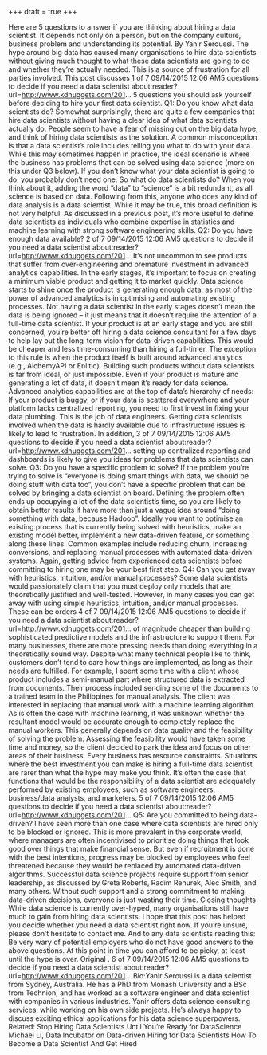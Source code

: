+++
draft = true
+++

Here are 5 questions to answer if you are thinking about hiring a
data scientist. It depends not only on a person, but on the company
culture, business problem and understanding its potential.
By Yanir Seroussi.
The hype around big data has caused many organisations to hire
data scientists without giving much thought to what these data
scientists are going to do and whether they’re actually needed. This
is a source of frustration for all parties involved. This post discusses
1 of 7
09/14/2015 12:06 AM5 questions to decide if you need a data scientist
about:reader?url=http://www.kdnuggets.com/201...
5 questions you should ask yourself before deciding to hire your
first data scientist.
Q1: Do you know what data scientists do?
Somewhat surprisingly, there are quite a few companies that hire
data scientists without having a clear idea of what data scientists
actually do. People seem to have a fear of missing out on the big
data hype, and think of hiring data scientists as the solution. A
common misconception is that a data scientist’s role includes telling
you what to do with your data. While this may sometimes happen in
practice, the ideal scenario is where the business has problems
that can be solved using data science (more on this under Q3
below). If you don’t know what your data scientist is going to do,
you probably don’t need one.
So what do data scientists do? When you think about it, adding the
word “data” to “science” is a bit redundant, as all science is based
on data. Following from this, anyone who does any kind of data
analysis is a data scientist. While it may be true, this broad
definition is not very helpful. As discussed in a previous post, it’s
more useful to define data scientists as individuals who combine
expertise in statistics and machine learning with strong software
engineering skills.
Q2: Do you have enough data available?
2 of 7
09/14/2015 12:06 AM5 questions to decide if you need a data scientist
about:reader?url=http://www.kdnuggets.com/201...
It’s not uncommon to see products that suffer from
over-engineering and premature investment in advanced analytics
capabilities. In the early stages, it’s important to focus on creating a
minimum viable product and getting it to market quickly. Data
science starts to shine once the product is generating enough data,
as most of the power of advanced analytics is in optimising and
automating existing processes.
Not having a data scientist in the early stages doesn’t mean the
data is being ignored – it just means that it doesn’t require the
attention of a full-time data scientist. If your product is at an early
stage and you are still concerned, you’re better off hiring a data
science consultant for a few days to help lay out the long-term
vision for data-driven capabilities. This would be cheaper and less
time-consuming than hiring a full-timer. The exception to this rule is
when the product itself is built around advanced analytics (e.g.,
AlchemyAPI or Enlitic). Building such products without data
scientists is far from ideal, or just impossible.
Even if your product is mature and generating a lot of data, it
doesn’t mean it’s ready for data science. Advanced analytics
capabilities are at the top of data’s hierarchy of needs: If your
product is buggy, or if your data is scattered everywhere and your
platform lacks centralized reporting, you need to first invest in fixing
your data plumbing. This is the job of data engineers. Getting data
scientists involved when the data is hardly available due to
infrastructure issues is likely to lead to frustration. In addition,
3 of 7
09/14/2015 12:06 AM5 questions to decide if you need a data scientist
about:reader?url=http://www.kdnuggets.com/201...
setting up centralized reporting and dashboards is likely to give you
ideas for problems that data scientists can solve.
Q3: Do you have a specific problem to solve?
If the problem you’re trying to solve is “everyone is doing smart
things with data, we should be doing stuff with data too”, you don’t
have a specific problem that can be solved by bringing a data
scientist on board. Defining the problem often ends up occupying a
lot of the data scientist’s time, so you are likely to obtain better
results if have more than just a vague idea around “doing
something with data, because Hadoop”. Ideally you want to
optimise an existing process that is currently being solved with
heuristics, make an existing model better, implement a new
data-driven feature, or something along these lines. Common
examples include reducing churn, increasing conversions, and
replacing manual processes with automated data-driven systems.
Again, getting advice from experienced data scientists before
committing to hiring one may be your best first step.
Q4: Can you get away with heuristics, intuition, and/or manual
processes?
Some data scientists would passionately claim that you must
deploy only models that are theoretically justified and well-tested.
However, in many cases you can get away with using simple
heuristics, intuition, and/or manual processes. These can be orders
4 of 7
09/14/2015 12:06 AM5 questions to decide if you need a data scientist
about:reader?url=http://www.kdnuggets.com/201...
of magnitude cheaper than building sophisticated predictive models
and the infrastructure to support them. For many businesses, there
are more pressing needs than doing everything in a theoretically
sound way. Despite what many technical people like to think,
customers don’t tend to care how things are implemented, as long
as their needs are fulfilled.
For example, I spent some time with a client whose product
includes a semi-manual part where structured data is extracted
from documents. Their process included sending some of the
documents to a trained team in the Philippines for manual analysis.
The client was interested in replacing that manual work with a
machine learning algorithm. As is often the case with machine
learning, it was unknown whether the resultant model would be
accurate enough to completely replace the manual workers. This
generally depends on data quality and the feasibility of solving the
problem. Assessing the feasibility would have taken some time and
money, so the client decided to park the idea and focus on other
areas of their business.
Every business has resource constraints. Situations where the best
investment you can make is hiring a full-time data scientist are rarer
than what the hype may make you think. It’s often the case that
functions that would be the responsibility of a data scientist are
adequately performed by existing employees, such as software
engineers, business/data analysts, and marketers.
5 of 7
09/14/2015 12:06 AM5 questions to decide if you need a data scientist
about:reader?url=http://www.kdnuggets.com/201...
Q5: Are you committed to being data-driven?
I have seen more than one case where data scientists are hired
only to be blocked or ignored. This is more prevalent in the
corporate world, where managers are often incentivised to prioritise
doing things that look good over things that make financial sense.
But even if recruitment is done with the best intentions, progress
may be blocked by employees who feel threatened because they
would be replaced by automated data-driven algorithms.
Successful data science projects require support from senior
leadership, as discussed by Greta Roberts, Radim Rehurek, Alec
Smith, and many others. Without such support and a strong
commitment to making data-driven decisions, everyone is just
wasting their time.
Closing thoughts
While data science is currently over-hyped, many organisations still
have much to gain from hiring data scientists. I hope that this post
has helped you decide whether you need a data scientist right now.
If you’re unsure, please don’t hesitate to contact me. And to any
data scientists reading this: Be very wary of potential employers
who do not have good answers to the above questions. At this point
in time you can afford to be picky, at least until the hype is over.
Original .
6 of 7
09/14/2015 12:06 AM5 questions to decide if you need a data scientist
about:reader?url=http://www.kdnuggets.com/201...
Bio:Yanir Seroussi is a data scientist from Sydney, Australia. He
has a PhD from Monash University and a BSc from Technion, and
has worked as a software engineer and data scientist with
companies in various industries. Yanir offers data science
consulting services, while working on his own side projects. He’s
always happy to discuss exciting ethical applications for his data
science superpowers.
Related:
Stop Hiring Data Scientists Until You’re Ready for DataScience
Michael Li, Data Incubator on Data-driven Hiring for Data
Scientists
How To Become a Data Scientist And Get Hired

